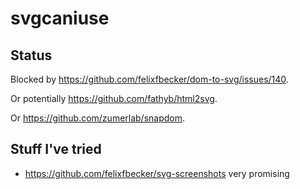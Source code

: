 # svgcaniuse

## Status

Blocked by https://github.com/felixfbecker/dom-to-svg/issues/140.

Or potentially https://github.com/fathyb/html2svg.

Or https://github.com/zumerlab/snapdom.

## Stuff I've tried

- https://github.com/felixfbecker/svg-screenshots very promising

